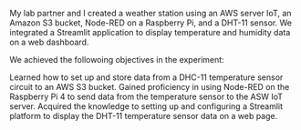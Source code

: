 My lab partner and I created a weather station using an AWS server IoT, an Amazon S3 bucket, Node-RED on a Raspberry Pi, and a DHT-11 sensor. We integrated a Streamlit application to display temperature and humidity data on a web dashboard.

We achieved the followoing objectives in the experiment: 

Learned how to set up and store data from a DHC-11 temperature sensor circuit to an AWS S3 bucket.
Gained proficiency in using Node-RED on the Raspberry Pi 4 to send data from the temperature sensor to the ASW IoT server.
Acquired the knowledge to setting up and configuring a Streamlit platform to display the DHT-11 temperature sensor data on a web page.
